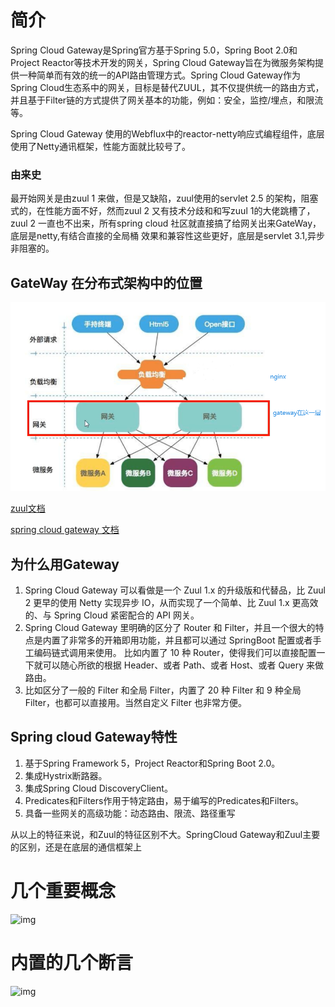 # 简介

Spring Cloud Gateway是Spring官方基于Spring 5.0，Spring Boot 2.0和Project Reactor等技术开发的网关，Spring Cloud Gateway旨在为微服务架构提供一种简单而有效的统一的API路由管理方式。Spring Cloud Gateway作为Spring Cloud生态系中的网关，目标是替代ZUUL，其不仅提供统一的路由方式，并且基于Filter链的方式提供了网关基本的功能，例如：安全，监控/埋点，和限流等。



Spring Cloud Gateway 使用的Webflux中的reactor-netty响应式编程组件，底层使用了Netty通讯框架，性能方面就比较号了。

### 由来史

最开始网关是由zuul 1 来做，但是又缺陷，zuul使用的servlet 2.5 的架构，阻塞式的，在性能方面不好，然而zuul 2 又有技术分歧和和写zuul 1的大佬跳槽了，zuul 2 一直也不出来，所有spring cloud 社区就直接搞了给网关出来GateWay，底层是netty,有结合直接的全局桶 效果和兼容性这些更好，底层是servlet 3.1,异步非阻塞的。





## GateWay 在分布式架构中的位置

![](..\图片\gateway的3.png)



[zuul文档](https://github.com/Netflix/zuul/wiki)

[spring cloud gateway 文档](https://cloud.spring.io/spring-cloud-static/spring-cloud-gateway/2.2.1.RELEASE/reference/html/)

## 为什么用Gateway

1. Spring Cloud Gateway 可以看做是一个 Zuul 1.x 的升级版和代替品，比 Zuul 2 更早的使用 Netty 实现异步 IO，从而实现了一个简单、比 Zuul 1.x 更高效的、与 Spring Cloud 紧密配合的 API 网关。
2. Spring Cloud Gateway 里明确的区分了 Router 和 Filter，并且一个很大的特点是内置了非常多的开箱即用功能，并且都可以通过 SpringBoot 配置或者手工编码链式调用来使用。
   比如内置了 10 种 Router，使得我们可以直接配置一下就可以随心所欲的根据 Header、或者 Path、或者 Host、或者 Query 来做路由。
3. 比如区分了一般的 Filter 和全局 Filter，内置了 20 种 Filter 和 9 种全局 Filter，也都可以直接用。当然自定义 Filter 也非常方便。



##  Spring cloud Gateway特性

1. 基于Spring Framework 5，Project Reactor和Spring Boot 2.0。
2. 集成Hystrix断路器。
3. 集成Spring Cloud DiscoveryClient。
4. Predicates和Filters作用于特定路由，易于编写的Predicates和Filters。
5. 具备一些网关的高级功能：动态路由、限流、路径重写

从以上的特征来说，和Zuul的特征区别不大。SpringCloud Gateway和Zuul主要的区别，还是在底层的通信框架上



# 几个重要概念

![img](../../../../\study-notes\sources\springcloud\format,png)

# 内置的几个断言

![img](../../../../\study-notes\sources\springcloud\format1.png)